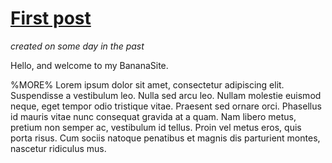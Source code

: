 # [First post](%PERMALINK%)
_created on some day in the past_

Hello, and welcome to my BananaSite.

%MORE%
Lorem ipsum dolor sit amet, consectetur adipiscing elit. Suspendisse a vestibulum leo. Nulla sed arcu leo. Nullam molestie euismod neque, eget tempor odio tristique vitae. Praesent sed ornare orci. Phasellus id mauris vitae nunc consequat gravida at a quam. Nam libero metus, pretium non semper ac, vestibulum id tellus. Proin vel metus eros, quis porta risus. Cum sociis natoque penatibus et magnis dis parturient montes, nascetur ridiculus mus.
